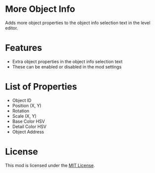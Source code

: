 # More Object Info
Adds more object properties to the object info selection text in the level editor.

# Features
- Extra object properties in the object info selection text      
- These can be enabled or disabled in the mod settings

# List of Properties
- Object ID
- Position (X, Y)
- Rotation
- Scale (X, Y)
- Base Color HSV
- Detail Color HSV
- Object Address

# License
This mod is licensed under the [MIT License](./LICENSE).